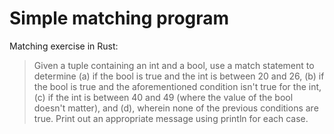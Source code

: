 # Simple matching program

Matching exercise in Rust:

>Given a tuple containing an int and a bool, use a match statement to determine (a) if the bool is true and the int is between 20 and 26, (b) if the bool is true and the aforementioned condition isn't true for the int, (c) if the int is between 40 and 49 (where the value of the bool doesn't matter), and (d), wherein none of the previous conditions are true. Print out an appropriate message using println for each case.

